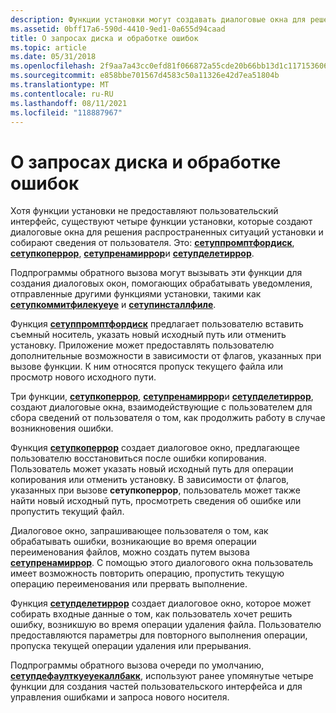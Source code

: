```yaml
---
description: Функции установки могут создавать диалоговые окна для решения распространенных ситуаций установки и сбора сведений от пользователя.
ms.assetid: 0bff17a6-590d-4410-9ed1-0a655d94caad
title: О запросах диска и обработке ошибок
ms.topic: article
ms.date: 05/31/2018
ms.openlocfilehash: 2f9aa7a43cc0efd81f066872a55cde20b66bb13d1c117153606f4b9fe2dd2e58
ms.sourcegitcommit: e858bbe701567d4583c50a11326e42d7ea51804b
ms.translationtype: MT
ms.contentlocale: ru-RU
ms.lasthandoff: 08/11/2021
ms.locfileid: "118887967"
---
```

# <a name="about-disk-prompting-and-error-handling"></a>О запросах диска и обработке ошибок

Хотя функции установки не предоставляют пользовательский интерфейс, существуют четыре функции установки, которые создают диалоговые окна для решения распространенных ситуаций установки и собирают сведения от пользователя. Это: [**сетуппромптфордиск**](/windows/desktop/api/Setupapi/nf-setupapi-setuppromptfordiska), [**сетупкоперрор**](/windows/desktop/api/Setupapi/nf-setupapi-setupcopyerrora), [**сетупренамиррор**](/windows/desktop/api/Setupapi/nf-setupapi-setuprenameerrora)и [**сетупделетиррор**](/windows/desktop/api/Setupapi/nf-setupapi-setupdeleteerrora).

Подпрограммы обратного вызова могут вызывать эти функции для создания диалоговых окон, помогающих обрабатывать уведомления, отправленные другими функциями установки, такими как [**сетупкоммитфилекуеуе**](/windows/desktop/api/Setupapi/nf-setupapi-setupcommitfilequeuea) и [**сетупинсталлфиле**](/windows/desktop/api/Setupapi/nf-setupapi-setupinstallfilea).

Функция [**сетуппромптфордиск**](/windows/desktop/api/Setupapi/nf-setupapi-setuppromptfordiska) предлагает пользователю вставить съемный носитель, указать новый исходный путь или отменить установку. Приложение может предоставлять пользователю дополнительные возможности в зависимости от флагов, указанных при вызове функции. К ним относятся пропуск текущего файла или просмотр нового исходного пути.

Три функции, [**сетупкоперрор**](/windows/desktop/api/Setupapi/nf-setupapi-setupcopyerrora), [**сетупренамиррор**](/windows/desktop/api/Setupapi/nf-setupapi-setuprenameerrora)и [**сетупделетиррор**](/windows/desktop/api/Setupapi/nf-setupapi-setupdeleteerrora), создают диалоговые окна, взаимодействующие с пользователем для сбора сведений от пользователя о том, как продолжить работу в случае возникновения ошибки.

Функция [**сетупкоперрор**](/windows/desktop/api/Setupapi/nf-setupapi-setupcopyerrora) создает диалоговое окно, предлагающее пользователю восстановиться после ошибки копирования. Пользователь может указать новый исходный путь для операции копирования или отменить установку. В зависимости от флагов, указанных при вызове **сетупкоперрор**, пользователь может также найти новый исходный путь, просмотреть сведения об ошибке или пропустить текущий файл.

Диалоговое окно, запрашивающее пользователя о том, как обрабатывать ошибки, возникающие во время операции переименования файлов, можно создать путем вызова [**сетупренамиррор**](/windows/desktop/api/Setupapi/nf-setupapi-setuprenameerrora). С помощью этого диалогового окна пользователь имеет возможность повторить операцию, пропустить текущую операцию переименования или прервать выполнение.

Функция [**сетупделетиррор**](/windows/desktop/api/Setupapi/nf-setupapi-setupdeleteerrora) создает диалоговое окно, которое может собирать входные данные о том, как пользователь хочет решить ошибку, возникшую во время операции удаления файла. Пользователю предоставляются параметры для повторного выполнения операции, пропуска текущей операции удаления или прерывания.

Подпрограммы обратного вызова очереди по умолчанию, [**сетупдефаулткуеуекаллбакк**](/windows/desktop/api/Setupapi/nf-setupapi-setupdefaultqueuecallbacka), используют ранее упомянутые четыре функции для создания частей пользовательского интерфейса и для управления ошибками и запроса нового носителя.

 

 




